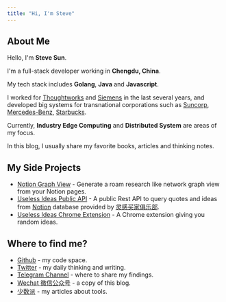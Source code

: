 ```yaml
---
title: "Hi, I'm Steve"
---
```


## About Me

Hello, I'm **Steve Sun**.

I'm a full-stack developer working in **Chengdu, China**.

My tech stack includes **Golang**, **Java** and **Javascript**.

I worked for [Thoughtworks](https://www.thoughtworks.com/) and [Siemens](https://www.siemens.com/global/en.html) in the last several years, and developed big systems for transnational corporations such as [Suncorp](https://www.suncorp.com.au/), [Mercedes-Benz](https://www.mbusa.com/en/home), [Starbucks](https://www.starbucks.com/).

Currently, **Industry Edge Computing** and **Distributed System** are areas of my focus.

In this blog, I usually share my favorite books, articles and thinking notes.

## My Side Projects

- [Notion Graph View](https://github.com/stevedsun/notion-graph-view) - Generate a roam research like network graph view from your Notion pages.
- [Useless Ideas Public API](https://q24.io/useless) - A public Rest API to query quotes and ideas from [Notion](https://notion.so) database provided by [灵感买家俱乐部](https://club.q24.io/).
- [Useless Ideas Chrome Extension](https://github.com/stevedsun/useless-idea-chrome-extension) - A Chrome extension giving you random ideas.

## Where to find me?

- [Github](https://github.com/stevedsun) - my code space.
- [Twitter](https://twitter.com/way2steve) - my daily thinking and writing.
- [Telegram Channel](https://t.me/poorRideoReception) - where to share my findings.
- [Wechat 微信公众号](https://mp.weixin.qq.com/s/zSNl-n4B9l9wyZYGVcnVJw) - a copy of this blog.
- [少数派](https://sspai.com/u/radiowave/overview) - my articles about tools.
